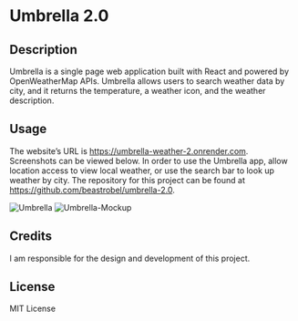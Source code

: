 # Umbrella 2.0

## Description
Umbrella is a single page web application built with React and powered by OpenWeatherMap APIs. Umbrella allows users to search weather data by city, and it returns the temperature, a weather icon, and the weather description.

## Usage
The website’s URL is https://umbrella-weather-2.onrender.com. Screenshots can be viewed below. In order to use the Umbrella app, allow location access to view local weather, or use the search bar to look up weather by city. The repository for this project can be found at https://github.com/beastrobel/umbrella-2.0.

![Umbrella](https://github.com/beastrobel/umbrella-2.0/assets/137853377/ec975e2b-7499-41b9-8345-171e26e91f52)
![Umbrella-Mockup](https://github.com/beastrobel/umbrella-2.0/assets/137853377/d7f1e7f9-a6c8-425b-b4d8-1a6b4a657701)


## Credits
I am responsible for the design and development of this project.

## License
MIT License
